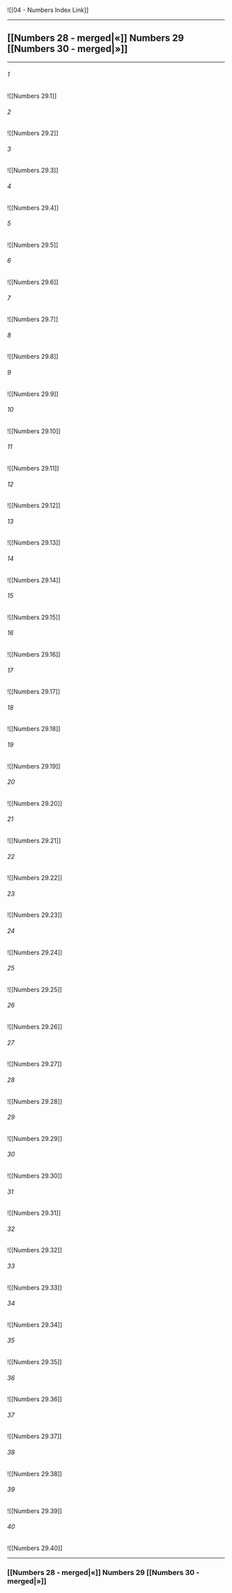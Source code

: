 ![[04 - Numbers Index Link]]

---
##  [[Numbers 28 - merged|«]] Numbers 29 [[Numbers 30 - merged|»]]

---

###### 1
![[Numbers 29.1]] 

###### 2
![[Numbers 29.2]] 

###### 3
![[Numbers 29.3]] 

###### 4
![[Numbers 29.4]]

###### 5 
![[Numbers 29.5]] 

###### 6
![[Numbers 29.6]] 

###### 7
![[Numbers 29.7]] 

###### 8
![[Numbers 29.8]] 

###### 9
![[Numbers 29.9]] 

###### 10
![[Numbers 29.10]] 

###### 11
![[Numbers 29.11]] 

###### 12
![[Numbers 29.12]]

###### 13
![[Numbers 29.13]] 

###### 14
![[Numbers 29.14]] 

###### 15
![[Numbers 29.15]]

###### 16
![[Numbers 29.16]] 

###### 17
![[Numbers 29.17]]

###### 18
![[Numbers 29.18]] 

###### 19
![[Numbers 29.19]] 

###### 20
![[Numbers 29.20]]

###### 21
![[Numbers 29.21]] 

###### 22
![[Numbers 29.22]] 

###### 23
![[Numbers 29.23]]

###### 24
![[Numbers 29.24]] 

###### 25
![[Numbers 29.25]]

###### 26
![[Numbers 29.26]] 

###### 27
![[Numbers 29.27]] 

###### 28
![[Numbers 29.28]]

###### 29
![[Numbers 29.29]] 

###### 30
![[Numbers 29.30]] 

###### 31
![[Numbers 29.31]] 

###### 32
![[Numbers 29.32]] 

###### 33
![[Numbers 29.33]]

###### 34
![[Numbers 29.34]] 

###### 35
![[Numbers 29.35]]

###### 36
![[Numbers 29.36]] 

###### 37
![[Numbers 29.37]] 

###### 38
![[Numbers 29.38]]

###### 39
![[Numbers 29.39]] 

###### 40
![[Numbers 29.40]] 


---
###  [[Numbers 28 - merged|«]] Numbers 29 [[Numbers 30 - merged|»]]